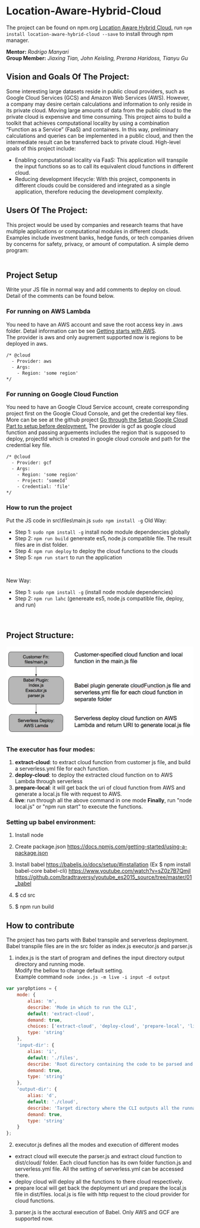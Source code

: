 # Location-Aware-Hybrid-Cloud
The project can be found on npm.org [Location Aware Hybrid Cloud.](https://www.npmjs.com/package/location-aware-hybrid-cloud)
run ```npm install location-aware-hybrid-cloud --save``` to install through npm manager.<br>

**Mentor:** *Rodrigo Manyari* <br>
**Group Member:** *Jiaxing Tian, John Keisling, Prerana Haridoss, Tianyu Gu* <br>

## Vision and Goals Of The Project:
Some interesting large datasets reside in public cloud providers, such as Google Cloud Services (GCS) and Amazon Web Services (AWS). However, a company may desire certain calculations and information to only reside in its private cloud. Moving large amounts of data from the public cloud to the private cloud is expensive and time consuming. This project aims to build a toolkit that achieves computational locality by using a combination “Function as a Service” (FaaS) and containers. In this way, preliminary calculations and queries can be implemented in a public cloud, and then the intermediate result can be transferred back to private cloud. High-level goals of this project include:
* Enabling computational locality via FaaS: This application will transpile the input functions so as to call its equivalent cloud functions in different cloud.
* Reducing development lifecycle: With this project, components in different clouds could be considered and integrated as a single application, therefore reducing the development complexity.

## Users Of The Project:

This project would be used by companies and research teams that have multiple
applications or computational modules in different clouds. Examples include investment banks, hedge funds, or tech companies driven by concerns for safety, privacy, or amount of computation.
A simple demo program:<br><br>

## Project Setup
Write your JS file in normal way and add comments to deploy on cloud. Detail of the comments can be found below.

### For running on AWS Lambda
You need to have an AWS account and save the root access key in .aws folder. Detail information can be see [Getting starts with AWS](http://docs.aws.amazon.com/gettingstarted/latest/awsgsg-intro/gsg-aws-intro.html).<br>
The provider is aws and only augrement supported now is regions to be deployed in aws.
```
/* @cloud 
  - Provider: aws
  - Args: 
    - Region: 'some region'
*/
```

### For running on Google Cloud Function
You need to have an Google Cloud Service account, create corresponding project first on the Google Cloud Console, and get the credential key files. More can be see at the github project [Go through the Setup Google Cloud Part to setup before deployment.](https://github.com/serverless/serverless-google-cloudfunctions)
The provider is gcf as google cloud function and passing arguements includes the region that is supposed to deploy, projectId which is created in google cloud console and path for the credential key file.
```
/* @cloud 
  - Provider: gcf
  - Args: 
    - Region: 'some region'
    - Project: ‘someId’
    - Credential: 'file'
*/
```
### How to run the project
Put the JS code in src\files\main.js ```sudo npm install -g```
Old Way: <br />
* Step 1: ```sudo npm install -g``` install node module dependencies globally <br />
* Step 2: ```npm run build``` genereate es5, node.js compatible file. The result files are in dist folder. <br />
* Step 4: ```npm run deploy``` to deploy the cloud functions to the clouds <br>
* Step 5: ```npm run start``` to run the application <br>
<br>

New Way: <br />
* Step 1: ```sudo npm install -g``` (install node module dependencies) <br />
* Step 2: ```npm run lahc``` (genereate es5, node.js compatible file, deploy, and run) <br />
<br>

## Project Structure:
![Alt text](https://github.com/BU-CS-CE-528-2017/Location-Aware-Hybrid-Cloud/blob/master/system_architecture.png "System Architecture")

### The executor has four modes:
1. **extract-cloud**: to extract cloud function from customer js file, and build a serverless.yml file for each function.
2. **deploy-cloud**: to deploy the extracted cloud function on to AWS Lambda through serverless
3. **prepare-local**: it will get back the uri of cloud function from AWS and generate a local.js file with request to AWS.
4. **live**: run through all the above command in one mode
**Finally**, run "node local.js" or "npm run start" to execute the functions.

### Setting up babel environment:
1. Install node
2. Create package.json https://docs.npmjs.com/getting-started/using-a-package.json
3. Install babel https://babeljs.io/docs/setup/#installation  (Ex $ npm install babel-core babel-cli)
https://www.youtube.com/watch?v=sZ0z7B7QmjI
https://github.com/bradtraversy/youtube_es2015_source/tree/master/01_babel
  
4. $ cd src
5. $ npm run build

## How to contribute
The project has two parts with Babel transpile and serverless deployment. 
Babel transpile files are in the src folder as index.js executor.js and parser.js <br>
1. index.js is the start of program and defines the input directory output directory and running mode.<br>
Modify the bellow to change default setting.<br>
Example command ```node index.js -m live -i input -d output```

```javascript
var yargOptions = {
	mode: {
		alias: 'm',
		describe: 'Mode in which to run the CLI',
		default: 'extract-cloud',
		demand: true,
		choices: ['extract-cloud', 'deploy-cloud', 'prepare-local', 'live'],
		type: 'string'
	},
	'input-dir': {
		alias: 'i',
		default: './files',
		describe: 'Root directory containing the code to be parsed and deployed',
		demand: true,
		type: 'string'
	},
	'output-dir': {
		alias: 'd',
		default: './cloud',
		describe: 'Target directory where the CLI outputs all the runnable files',
		demand: true,
		type: 'string'
	}
};
```
2. executor.js defines all the modes and execution of different modes
  * extract cloud will execute the parser.js and extract cloud function to dist/cloud/ folder. Each cloud function has its own folder function.js and serverless.yml file. All the setting of serverless.yml can be accessed there. 
  * deploy cloud will deploy all the functions to there cloud respectively. 
  * prepare local will get back the deployment url and prepare the local.js file in dist/files. local.js is file with http request to the cloud provider for cloud functions. 
 
3. parser.js is the acctural execution of Babel. Only AWS and GCF are supported now. 
